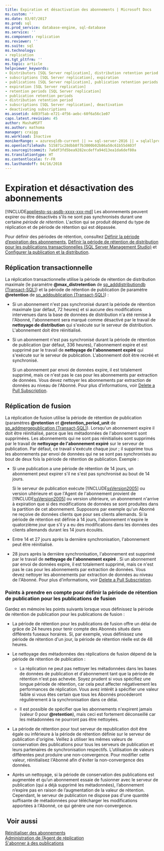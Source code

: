 ```yaml
---
title: Expiration et désactivation des abonnements | Microsoft Docs
ms.custom: ''
ms.date: 03/07/2017
ms.prod: sql
ms.prod_service: database-engine, sql-database
ms.service: ''
ms.component: replication
ms.reviewer: ''
ms.suite: sql
ms.technology:
- replication
ms.tgt_pltfrm: ''
ms.topic: article
helpviewer_keywords:
- Distributors [SQL Server replication], distribution retention period
- subscriptions [SQL Server replication], expiration
- publications [SQL Server replication], publication retention periods
- expiration [SQL Server replication]
- retention periods [SQL Server replication]
- publication retention periods
- distribution retention period
- subscriptions [SQL Server replication], deactivation
- deactivating subscriptions
ms.assetid: 4d03f5ab-e721-4f56-aebc-60f6a56c1e07
caps.latest.revision: 45
author: MashaMSFT
ms.author: mathoma
manager: craigg
ms.workload: Inactive
monikerRange: = azuresqldb-current || >= sql-server-2016 || = sqlallproducts-allversions
ms.openlocfilehash: 515871c28dbb8f7b3000b02b86a50c61b55d403f
ms.sourcegitcommit: 7a6df3fd5bea9282ecdeffa94d13ea1da6def80a
ms.translationtype: HT
ms.contentlocale: fr-FR
ms.lasthandoff: 04/16/2018
---
```

# <a name="subscription-expiration-and-deactivation"></a>Expiration et désactivation des abonnements
[!INCLUDE[appliesto-ss-asdb-xxxx-xxx-md](../../includes/appliesto-ss-asdb-xxxx-xxx-md.md)]
  Les abonnements peuvent expirer ou être désactivés s'ils ne sont pas synchronisés durant une certaine *période de rétention*. L'action qui se produit dépend du type de réplication et de période de rétention qui est dépassée.  
  
 Pour définir des périodes de rétention, consultez [Définir la période d’expiration des abonnements](../../relational-databases/replication/publish/set-the-expiration-period-for-subscriptions.md), [Définir la période de rétention de distribution pour les publications transactionnelles &#40;SQL Server Management Studio&#41;](../../relational-databases/replication/set-distribution-retention-period-for-transactional-publications.md) et [Configurer la publication et la distribution](../../relational-databases/replication/configure-publishing-and-distribution.md).  
  
## <a name="transactional-replication"></a>Réplication transactionnelle  
 La réplication transactionnelle utilise la période de rétention de distribution maximale (le paramètre **@max_distretention** de [sp_adddistributiondb &#40;Transact-SQL&#41;](../../relational-databases/system-stored-procedures/sp-adddistributiondb-transact-sql.md)) et la période de rétention de publication (le paramètre **@retention** de [sp_addpublication &#40;Transact-SQL&#41;](../../relational-databases/system-stored-procedures/sp-addpublication-transact-sql.md)) :  
  
-   Si un abonnement n'est pas synchronisé durant la période de rétention maximale (par défaut, 72 heures) et si aucune des modifications intervenues dans la base de données de distribution n'a été remise à l'Abonné, l'abonnement sera marqué comme désactivé par le travail de **nettoyage de distribution** qui s'exécute sur le serveur de distribution. L'abonnement doit être réinitialisé.  
  
-   Si un abonnement n'est pas synchronisé durant la période de rétention de publication (par défaut, 336 heures), l'abonnement expire et est supprimé par le travail de **nettoyage de l'abonnement expiré** qui s'exécute sur le serveur de publication. L'abonnement doit être recréé et synchronisé.  
  
     Si un abonnement par envoi de données expire, il est totalement supprimé, mais ce n'est pas le cas pour les abonnements par extraction de données. Vous devez nettoyer les abonnements par extraction de données au niveau de l'Abonné. Pour plus d’informations, voir [Delete a Pull Subscription](../../relational-databases/replication/delete-a-pull-subscription.md).  
  
## <a name="merge-replication"></a>Réplication de fusion  
 La réplication de fusion utilise la période de rétention de publication (paramètres **@retention** et **@retention_period_unit** de [sp_addmergepublication &#40;Transact-SQL&#41;](../../relational-databases/system-stored-procedures/sp-addmergepublication-transact-sql.md)). Lorsqu'un abonnement expire il doit être réinitialisé, parce que les métadonnées de l'abonnement sont supprimées. Les abonnements qui ne sont pas réinitialisés sont supprimés par le travail de **nettoyage de l'abonnement expiré** sur le serveur de publication. Par défaut, ce travail s'exécute chaque jour ; il supprime tous les abonnements par envoi de données qui ne se sont pas synchronisés au bout de deux fois la période de rétention de publication. Exemple :  
  
-   Si une publication a une période de rétention de 14 jours, un abonnement peut expirer s'il ne s'est pas synchronisé au bout de 14 jours.  
  
     Si le serveur de publication exécute [!INCLUDE[ssVersion2005](../../includes/ssversion2005-md.md)] ou version ultérieure et que l'Agent de l'abonnement provient de [!INCLUDE[ssVersion2005](../../includes/ssversion2005-md.md)] ou version ultérieure, un abonnement n'arrive à expiration que si des modifications de données se sont produites dans la partition de cet abonnement. Supposons par exemple qu'un Abonné ne reçoive de données clients que pour ses clients allemands. Si la période de rétention est définie à 14 jours, l'abonnement n'expire le quatorzième jour que s'il y a eu des modifications dans les données des clients allemands durant les 14 jours écoulés.  
  
-   Entre 14 et 27 jours après la dernière synchronisation, l'abonnement peut être réinitialisé.  
  
-   28 jours après la dernière synchronisation, l'abonnement est supprimé par le travail de **nettoyage de l'abonnement expiré** . Si un abonnement par envoi de données expire, il est totalement supprimé, mais ce n'est pas le cas pour les abonnements par extraction de données. Vous devez nettoyer les abonnements par extraction de données au niveau de l'Abonné. Pour plus d’informations, voir [Delete a Pull Subscription](../../relational-databases/replication/delete-a-pull-subscription.md).  
  
### <a name="considerations-for-setting-the-publication-retention-period-for-merge-publications"></a>Points à prendre en compte pour définir la période de rétention de publication pour les publications de fusion  
 Gardez en mémoire les points suivants lorsque vous définissez la période de rétention de publication pour les publications de fusion :  
  
-   La période de rétention pour les publications de fusion offre un délai de grâce de 24 heures pour tenir compte des Abonnés situés dans différents fuseaux horaires. Si, par exemple, vous définissez une période de rétention d'un jour, la période de rétention réelle est de 48 heures.  
  
-   Le nettoyage des métadonnées des réplications de fusion dépend de la période de rétention de publication :  
  
    -   La réplication ne peut pas nettoyer les métadonnées dans les bases de données de publication et d'abonnement tant que la période de rétention n'est pas achevée. Soyez prudent si vous spécifiez une longue période de rétention, car cela peut affecter négativement les performances de réplication. Vous avez intérêt à spécifier une valeur faible si vous êtes certain que tous les Abonnés procéderont régulièrement à la synchronisation dans ce délai.  
  
    -   Il est possible de spécifier que les abonnements n'expirent jamais (valeur 0 pour **@retention**), mais ceci est fortement déconseillé car les métadonnées ne pourront pas être nettoyées.  
  
-   La période de rétention pour tout serveur de republication doit être égale ou inférieure à la période de rétention définie sur le serveur de publication d'origine. Veillez à utiliser les mêmes valeurs de conservation des publications pour tous les serveurs de publication et leurs partenaires de synchronisation respectifs. L’utilisation de valeurs différentes peut produire une non-convergence. Pour modifier cette valeur, réinitialisez l'Abonné afin d'éviter la non-convergence des données.  
  
-   Après un nettoyage, si la période de conservation des publications est augmentée et qu’un abonnement essaie de fusionner avec le serveur de publication (qui a déjà supprimé les métadonnées), l’abonnement n’expire pas en raison de l’augmentation de la valeur de rétention. Cependant, le serveur de publication ne dispose pas d'une quantité suffisante de métadonnées pour télécharger les modifications apportées à l'Abonné, ce qui génère une non-convergence.  
  
## <a name="see-also"></a> Voir aussi  
 [Réinitialiser des abonnements](../../relational-databases/replication/reinitialize-subscriptions.md)   
 [Administration de l’Agent de réplication](../../relational-databases/replication/agents/replication-agent-administration.md)   
 [S'abonner à des publications](../../relational-databases/replication/subscribe-to-publications.md)  
  
  
